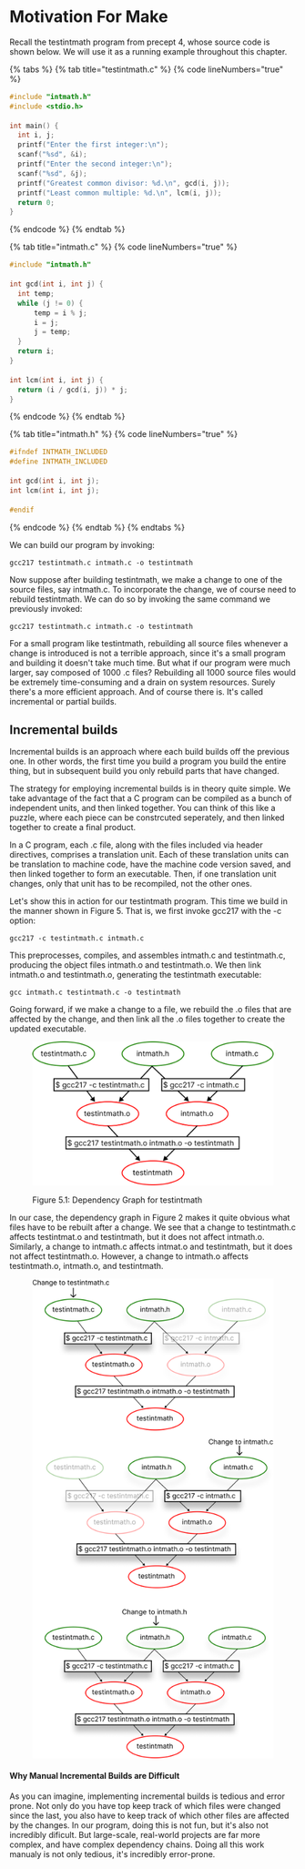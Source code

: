 # Motivation For Make

Recall the testintmath program from precept 4, whose source code is shown below. We will use it as a running example throughout this chapter.&#x20;

{% tabs %}
{% tab title="testintmath.c" %}
{% code lineNumbers="true" %}
```c
#include "intmath.h"
#include <stdio.h>

int main() {
  int i, j;
  printf("Enter the first integer:\n");
  scanf("%sd", &i);
  printf("Enter the second integer:\n");
  scanf("%sd", &j);
  printf("Greatest common divisor: %d.\n", gcd(i, j));
  printf("Least common multiple: %d.\n", lcm(i, j));
  return 0;
}
```
{% endcode %}
{% endtab %}

{% tab title="intmath.c" %}
{% code lineNumbers="true" %}
```c
#include "intmath.h"

int gcd(int i, int j) {   
  int temp;    
  while (j != 0) {
      temp = i % j;     
      i = j;     
      j = temp;   
  }  
  return i; 
}

int lcm(int i, int j) {   
  return (i / gcd(i, j)) * j; 
}
```
{% endcode %}
{% endtab %}

{% tab title="intmath.h" %}
{% code lineNumbers="true" %}
```c
#ifndef INTMATH_INCLUDED 
#define INTMATH_INCLUDED 

int gcd(int i, int j); 
int lcm(int i, int j); 

#endif
```
{% endcode %}
{% endtab %}
{% endtabs %}

We can build our program by invoking:

```
gcc217 testintmath.c intmath.c -o testintmath
```

Now suppose after building testintmath, we make a change to one of the source files, say intmath.c. To incorporate the change, we of course need to rebuild testintmath. We can do so by invoking the same command we previously invoked:

```
gcc217 testintmath.c intmath.c -o testintmath
```

For a small program like testintmath, rebuilding all source files whenever a change is introduced is not a terrible approach, since it's a small program and building it doesn't take much time. But what if our program were much larger, say composed of 1000 .c files? Rebuilding all 1000 source files would be extremely time-consuming and a drain on system resources. Surely there's a more efficient approach. And of course there is. It's called incremental or partial builds.&#x20;

## Incremental builds

Incremental builds is an approach where each build builds off the previous one. In other words, the first time you build a program you build the entire thing, but in subsequent build you only rebuild parts that have changed.

The strategy for employing incremental builds is in theory quite simple. We take advantage of the fact that a C program can be compiled as a bunch of independent units, and then linked together. You can think of this like a puzzle, where each piece can be constrcuted seperately, and then linked together to create a final product.&#x20;

In a C program, each .c file, along with the files included via header directives, comprises a translation unit. Each of these translation units can be translation to machine code, have the machine code version saved, and then linked together to form an executable. Then, if one translation unit changes, only that unit has to be recompiled, not the other ones.&#x20;

Let's show this in action for our testintmath program. This time we build in the manner shown in Figure 5. That is, we first invoke gcc217 with the -c option:

```
gcc217 -c testintmath.c intmath.c 
```

This preprocesses, compiles, and assembles intmath.c and testintmath.c, producing the object files intmath.o and testintmath.o. We then link intmath.o and testintmath.o, generating the testintmath executable:&#x20;

```
gcc intmath.c testintmath.c -o testintmath
```

Going forward, if we make a change to a file, we rebuild the .o files that are affected by the change, and then link all the .o files together to create the updated executable.&#x20;

<figure><img src="../.gitbook/assets/Group 28 (1).png" alt=""><figcaption><p>Figure 5.1: Dependency Graph for testintmath</p></figcaption></figure>

In our case, the dependency graph in Figure 2 makes it quite obvious what files have to be rebuilt after a change. We see that a change to testintmath.c affects testintmat.o and testintmath, but it does not affect intmath.o. Similarly, a change to intmath.c affects intmat.o and testintmath, but it does not affect testintmath.o. However, a change to intmath.o affects testintmath.o, intmath.o, and testintmath.&#x20;

<figure><img src="../.gitbook/assets/Group 64 (2).png" alt="" width="563"><figcaption></figcaption></figure>

#### Why Manual Incremental Builds are Difficult

As you can imagine, implementing incremental builds is tedious and error prone. Not only do you have top keep track of which files were changed since the last, you also have to keep track of which other files are affected by the changes. In our program, doing this is not fun, but it's also not incredibly dificult. But large-scale, real-world projects are far more complex, and have complex dependency chains. Doing all this work manualy is not only tedious, it's incredibly error-prone.&#x20;
